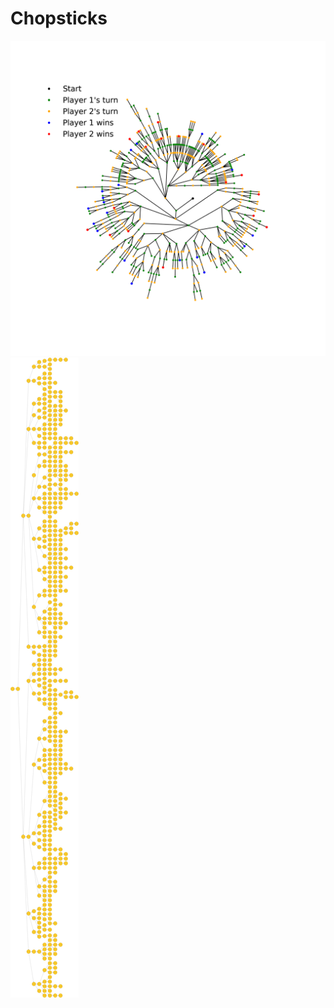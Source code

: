 # Chopsticks

![plot](./chopstics_tree_circular_depth=15.png)
![plot](./chopstics_tree_linear_depth=15.png)
